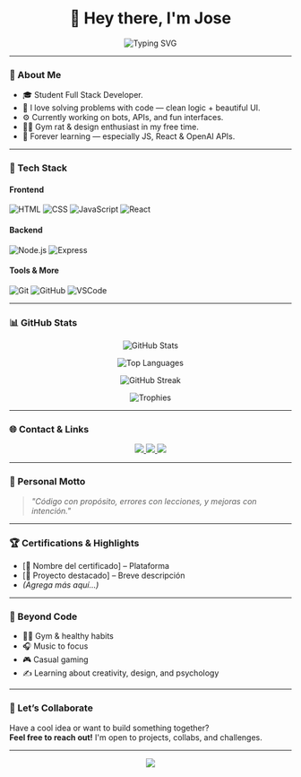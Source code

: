<h1 align="center">👋 Hey there, I'm Jose</h1>

<p align="center">
  <img src="https://readme-typing-svg.demolab.com?font=Fira+Code&pause=1000&center=true&vCenter=true&width=435&lines=Full+Stack+Dev+in+Progress;JavaScript+Lover+%7C+Frontend+%2B+Backend;Always+Learning+%E2%9C%8C%EF%B8%8F+Always+Building" alt="Typing SVG" />
</p>

---

### 🧠 About Me

- 🎓 Student Full Stack Developer.
- 🧩 I love solving problems with code — clean logic + beautiful UI.
- ⚙️ Currently working on bots, APIs, and fun interfaces.
- 🏋️‍♂️ Gym rat & design enthusiast in my free time.
- 🌱 Forever learning — especially JS, React & OpenAI APIs.

---

### 🚀 Tech Stack

#### Frontend
![HTML](https://img.shields.io/badge/-HTML5-E34F26?logo=html5&logoColor=white&style=flat)
![CSS](https://img.shields.io/badge/-CSS3-1572B6?logo=css3&logoColor=white&style=flat)
![JavaScript](https://img.shields.io/badge/-JavaScript-F7DF1E?logo=javascript&logoColor=black&style=flat)
![React](https://img.shields.io/badge/-React-61DAFB?logo=react&logoColor=black&style=flat)

#### Backend
![Node.js](https://img.shields.io/badge/-Node.js-339933?logo=nodedotjs&logoColor=white&style=flat)
![Express](https://img.shields.io/badge/-Express-000000?logo=express&logoColor=white&style=flat)

#### Tools & More
![Git](https://img.shields.io/badge/-Git-F05032?logo=git&logoColor=white&style=flat)
![GitHub](https://img.shields.io/badge/-GitHub-181717?logo=github&logoColor=white&style=flat)
![VSCode](https://img.shields.io/badge/-VSCode-007ACC?logo=visualstudiocode&logoColor=white&style=flat)

---

### 📊 GitHub Stats

<p align="center">
  <img src="https://github-readme-stats.vercel.app/api?username=JosepoMP&show_icons=true&theme=tokyonight&hide_border=true" alt="GitHub Stats" />
</p>

<p align="center">
  <img src="https://github-readme-stats.vercel.app/api/top-langs/?username=JosepoMP&layout=compact&theme=tokyonight&hide_border=true" alt="Top Languages" />
</p>

<p align="center">
  <img src="https://streak-stats.demolab.com?user=JosepoMP&theme=tokyonight&hide_border=true" alt="GitHub Streak" />
</p>

<p align="center">
  <img src="https://github-profile-trophy.vercel.app/?username=JosepoMP&theme=tokyonight&no-frame=true&no-bg=true&margin-w=4" alt="Trophies" />
</p>

---

### 🌐 Contact & Links

<p align="center">
  <a href="https://www.linkedin.com/in/[TU-LINKEDIN]" target="_blank">
    <img src="https://img.shields.io/badge/-LinkedIn-0A66C2?logo=linkedin&logoColor=white&style=for-the-badge">
  </a>
  <a href="https://twitter.com/[TU-TWITTER]" target="_blank">
    <img src="https://img.shields.io/badge/-Twitter-1DA1F2?logo=twitter&logoColor=white&style=for-the-badge">
  </a>
  <a href="https://[TU-PORTAFOLIO].com" target="_blank">
    <img src="https://img.shields.io/badge/-Portfolio-FF5722?logo=Firefox&logoColor=white&style=for-the-badge">
  </a>
</p>

---

### 🧠 Personal Motto

> _"Código con propósito, errores con lecciones, y mejoras con intención."_

---

### 🏆 Certifications & Highlights

- [🧾 Nombre del certificado] – Plataforma
- [🚀 Proyecto destacado] – Breve descripción
- *(Agrega más aquí...)*

---

### 🎨 Beyond Code

- 🏋️‍♂️ Gym & healthy habits  
- 🎧 Music to focus  
- 🎮 Casual gaming  
- ✍️ Learning about creativity, design, and psychology

---

### 🤝 Let’s Collaborate

Have a cool idea or want to build something together?  
**Feel free to reach out!** I'm open to projects, collabs, and challenges.

---

<p align="center">
  <img src="https://capsule-render.vercel.app/api?type=waving&color=gradient&height=100&section=footer"/>
</p>
